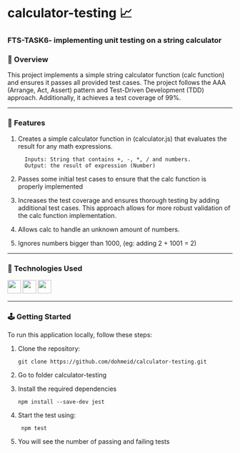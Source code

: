 # calculator-testing :chart_with_upwards_trend:	

### FTS-TASK6- implementing unit testing on a string calculator

### :stars: Overview
This project implements a simple string calculator function (calc function) and ensures it passes all provided test cases. The project follows the AAA (Arrange, Act, Assert) pattern and Test-Driven Development (TDD) approach. Additionally, it achieves a test coverage of 99%.

-----
### :dart: Features

1. Creates a simple calculator function in (calculator.js) that evaluates the result for any math expressions.
   
         Inputs: String that contains +, -, *, / and numbers.
         Output: the result of expression (Number)

2. Passes some initial test cases to ensure that the calc function is properly implemented
3. Increases the test coverage and ensures thorough testing by adding additional test cases. This approach allows for more robust validation of the calc function implementation.
4. Allows calc to handle an unknown amount of numbers.
5. Ignores numbers bigger than 1000, (eg: adding 2 + 1001  = 2)

-----

### :space_invader: Technologies Used
<div align="left">
    <img src="https://img.shields.io/badge/JavaScript-323330?style=for-the-badge&logo=javascript&logoColor=F7DF1E" height="30" />
    <img src="https://img.shields.io/badge/Node%20js-339933?style=for-the-badge&logo=nodedotjs&logoColor=white" height="30" />
    <img src="https://img.shields.io/badge/VSCode-0078D4?style=for-the-badge&logo=visual%20studio%20code&logoColor=white" height="30" />
</div>

-----


### :joystick: Getting Started 
To run this application locally, follow these steps:
1. Clone the repository:
   ```
   git clone https://github.com/dohmeid/calculator-testing.git
   ```
2. Go to folder calculator-testing

3. Install the required dependencies
   ```
   npm install --save-dev jest
   ```

4. Start the test using:
   ```
    npm test
   ```
5. You will see the number of passing and failing tests


